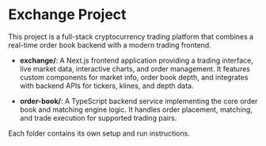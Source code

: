# Exchange Project

This project is a full-stack cryptocurrency trading platform that combines a real-time order book backend with a modern trading frontend.

- **exchange/**: A Next.js frontend application providing a trading interface, live market data, interactive charts, and order management. It features custom components for market info, order book depth, and integrates with backend APIs for tickers, klines, and depth data.

- **order-book/**: A TypeScript backend service implementing the core order book and matching engine logic. It handles order placement, matching, and trade execution for supported trading pairs.

Each folder contains its own setup and run instructions.
